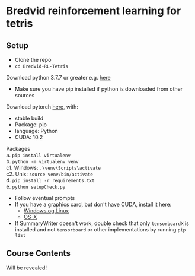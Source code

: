 # Bredvid reinforcement learning for tetris

## Setup
- Clone the repo
- `cd Bredvid-RL-Tetris`

Download python 3.7.7 or greater e.g. [here](https://www.python.org/downloads/)  
- Make sure you have pip installed if python is downloaded from other sources  
  
Download pytorch [here](https://pytorch.org/get-started/locally/), with: 
- stable build
- Package: pip
- language: Python
- CUDA: 10.2

Packages  
a. `pip install virtualenv`  
b. `python -m virtualenv venv`  
c1. Windows: `.\venv\Scripts\activate`    
c2. Unix: `source venv/bin/activate`  
d. `pip install -r requirements.txt`  
e. `python setupCheck.py`  
- Follow eventual prompts
- If you have a graphics card, but don't have CUDA, install it here:
  - [Windows og Linux](
https://developer.nvidia.com/cuda-downloads?target_os=Windows&target_arch=x86_64&target_version=10&target_type=exenetwork)
  - [OS-X](https://docs.nvidia.com/cuda/cuda-installation-guide-mac-os-x/index.html)
- If SummaryWriter doesn't work, double check that only `tensorboardX` is installed and not `tensorboard` or other implementations by running `pip list`

## Course Contents
Will be revealed! 


